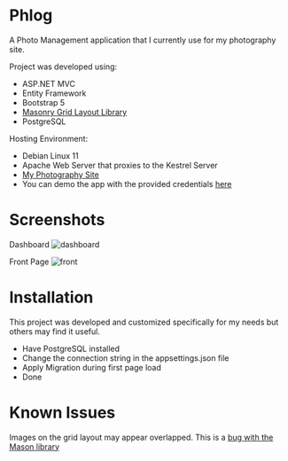 # Phlog
A Photo Management application that I currently use for my photography site.

Project was developed using:
- ASP.NET MVC
- Entity Framework
- Bootstrap 5
- [Masonry Grid Layout Library](https://masonry.desandro.com/)
- PostgreSQL


Hosting Environment:
- Debian Linux 11
- Apache Web Server that proxies to the Kestrel Server
- [My Photography Site](http://www.samphal.com)
- You can demo the app with the provided credentials [here](http://phlogdemo.samphal.com/admin)

# Screenshots
Dashboard
![dashboard](https://user-images.githubusercontent.com/111925825/210405248-07ced1a3-ed9d-4abe-9106-d82707ec13c9.jpg)

Front Page
![front](https://user-images.githubusercontent.com/111925825/210410676-97476625-4c4d-4422-bc19-5504f04aa112.jpg)

# Installation
This project was developed and customized specifically for my needs but others may find it useful.
- Have PostgreSQL installed
- Change the connection string in the appsettings.json file
- Apply Migration during first page load
- Done

# Known Issues
Images on the grid layout may appear overlapped. This is a [bug with the Mason library](https://github.com/desandro/masonry/issues/1147)

